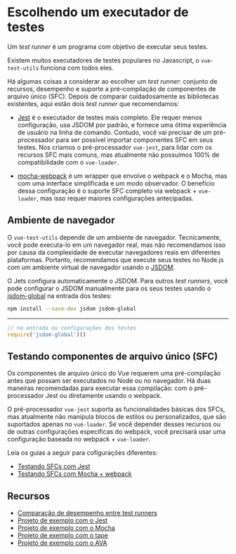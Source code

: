 # Escolhendo um executador de testes

Um *test runner* é um programa com objetivo de executar seus testes.

Existem muitos executadores de testes populares no Javascript, o `vue-test-utils` funciona com todos eles.

Há algumas coisas a considerar ao escolher um *test runner*: conjunto de recursos, desempenho e suporte a pré-compilação de componentes de arquivo único (SFC). Depois de comparar cuidadosamente as bibliotecas existentes, aqui estão dois *test runner* que recomendamos:

- [Jest](https://facebook.github.io/jest/docs/en/getting-started.html#content) é o executador de testes mais completo. Ele requer menos configuração, usa JSDOM por padrão, e fornece uma ótima experiência de usuário na linha de comando. Contudo, você vai precisar de um pré-processador para ser possível importar componentes SFC em seus testes. Nos criamos o pré-processador `vue-jest`, para lidar com os recursos SFC mais comuns, mas atualmente não possuímos 100% de compatibilidade com o `vue-loader`.

- [mocha-webpack](https://github.com/zinserjan/mocha-webpack) é um 
wrapper que envolve o webpack e o Mocha, mas com uma interface simplificada e um modo observador. O benefício dessa configuração é o suporte SFC completo via webpack + `vue-loader`, mas isso requer maiores configurações antecipadas.

## Ambiente de navegador

O `vue-test-utils` depende de um ambiente de navegador. Tecnicamente, você pode executa-lo em um navegador real, mas não recomendamos isso por causa da complexidade de executar navegadores reais em diferentes plataformas. Portanto, recomendamos que execute seus testes no Node.js com um ambiente virtual de navegador usando o [JSDOM](https://github.com/tmpvar/jsdom).

O Jets configura automaticamente o JSDOM. Para outros *test runners*, você pode configurar o JSDOM manualmente para os seus testes usando o [jsdom-global](https://github.com/rstacruz/jsdom-global) na entrada dos testes:

``` bash
npm install --save-dev jsdom jsdom-global
```
---
``` js
// na entrada ou configurações dos testes
require('jsdom-global')()
```

## Testando componentes de arquivo único (SFC)

Os componentes de arquivo único do Vue requerem uma pré-compilação antes que possam ser executados no Node ou no navegador. Há duas maneiras recomendadas para executar essa compilação: com o pré-processador Jest ou diretamente usando o webpack.

O pré-processador `vue-jest` suporta as funcionalidades básicas dos SFCs, mas atualmente não manipula blocos de estilos ou personalizados, que são suportados apenas no `vue-loader`. Se você depender desses recursos ou de outras configurações específicas do webpack, você precisará usar uma configuração baseada no webpack + `vue-loader`.

Leia os guias a seguir para cofigurações diferentes:

- [Testando SFCs com Jest](./testing-SFCs-with-jest.md)
- [Testando SFCs com Mocha + webpack](./testing-SFCs-with-mocha-webpack.md)

## Recursos

- [Comparação de desempenho entre test runners](https://github.com/eddyerburgh/vue-unit-test-perf-comparison)
- [Projeto de exemplo com o Jest](https://github.com/vuejs/vue-test-utils-jest-example)
- [Projeto de exemplo com o Mocha](https://github.com/vuejs/vue-test-utils-mocha-webpack-example)
- [Projeto de exemplo com o tape](https://github.com/eddyerburgh/vue-test-utils-tape-example)
- [Projeto de exemplo com o AVA](https://github.com/eddyerburgh/vue-test-utils-ava-example)
